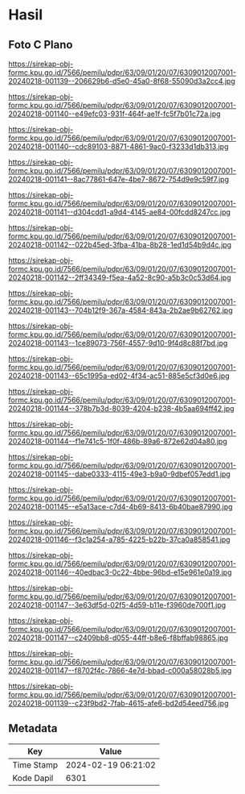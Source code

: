 # Hasil

## Foto C Plano

https://sirekap-obj-formc.kpu.go.id/7566/pemilu/pdpr/63/09/01/20/07/6309012007001-20240218-001139--206629b6-d5e0-45a0-8f68-55090d3a2cc4.jpg

https://sirekap-obj-formc.kpu.go.id/7566/pemilu/pdpr/63/09/01/20/07/6309012007001-20240218-001140--e49efc03-931f-464f-ae1f-fc5f7b01c72a.jpg

https://sirekap-obj-formc.kpu.go.id/7566/pemilu/pdpr/63/09/01/20/07/6309012007001-20240218-001140--cdc89103-8871-4861-9ac0-f3233d1db313.jpg

https://sirekap-obj-formc.kpu.go.id/7566/pemilu/pdpr/63/09/01/20/07/6309012007001-20240218-001141--8ac77861-647e-4be7-8672-754d9e9c59f7.jpg

https://sirekap-obj-formc.kpu.go.id/7566/pemilu/pdpr/63/09/01/20/07/6309012007001-20240218-001141--d304cdd1-a9d4-4145-ae84-00fcdd8247cc.jpg

https://sirekap-obj-formc.kpu.go.id/7566/pemilu/pdpr/63/09/01/20/07/6309012007001-20240218-001142--022b45ed-3fba-41ba-8b28-1ed1d54b9d4c.jpg

https://sirekap-obj-formc.kpu.go.id/7566/pemilu/pdpr/63/09/01/20/07/6309012007001-20240218-001142--2ff34349-f5ea-4a52-8c90-a5b3c0c53d64.jpg

https://sirekap-obj-formc.kpu.go.id/7566/pemilu/pdpr/63/09/01/20/07/6309012007001-20240218-001143--704b12f9-367a-4584-843a-2b2ae9b62762.jpg

https://sirekap-obj-formc.kpu.go.id/7566/pemilu/pdpr/63/09/01/20/07/6309012007001-20240218-001143--1ce89073-756f-4557-9d10-9f4d8c88f7bd.jpg

https://sirekap-obj-formc.kpu.go.id/7566/pemilu/pdpr/63/09/01/20/07/6309012007001-20240218-001143--65c1995a-ed02-4f34-ac51-885e5cf3d0e6.jpg

https://sirekap-obj-formc.kpu.go.id/7566/pemilu/pdpr/63/09/01/20/07/6309012007001-20240218-001144--378b7b3d-8039-4204-b238-4b5aa694ff42.jpg

https://sirekap-obj-formc.kpu.go.id/7566/pemilu/pdpr/63/09/01/20/07/6309012007001-20240218-001144--f1e741c5-1f0f-486b-89a6-872e62d04a80.jpg

https://sirekap-obj-formc.kpu.go.id/7566/pemilu/pdpr/63/09/01/20/07/6309012007001-20240218-001145--dabe0333-4115-49e3-b9a0-9dbef057edd1.jpg

https://sirekap-obj-formc.kpu.go.id/7566/pemilu/pdpr/63/09/01/20/07/6309012007001-20240218-001145--e5a13ace-c7d4-4b69-8413-6b40bae87990.jpg

https://sirekap-obj-formc.kpu.go.id/7566/pemilu/pdpr/63/09/01/20/07/6309012007001-20240218-001146--f3c1a254-a785-4225-b22b-37ca0a858541.jpg

https://sirekap-obj-formc.kpu.go.id/7566/pemilu/pdpr/63/09/01/20/07/6309012007001-20240218-001146--40edbac3-0c22-4bbe-96bd-e15e961e0a19.jpg

https://sirekap-obj-formc.kpu.go.id/7566/pemilu/pdpr/63/09/01/20/07/6309012007001-20240218-001147--3e63df5d-02f5-4d59-b11e-f3960de700f1.jpg

https://sirekap-obj-formc.kpu.go.id/7566/pemilu/pdpr/63/09/01/20/07/6309012007001-20240218-001147--c2409bb8-d055-44ff-b8e6-f8bffab98865.jpg

https://sirekap-obj-formc.kpu.go.id/7566/pemilu/pdpr/63/09/01/20/07/6309012007001-20240218-001147--f8702f4c-7866-4e7d-bbad-c000a58028b5.jpg

https://sirekap-obj-formc.kpu.go.id/7566/pemilu/pdpr/63/09/01/20/07/6309012007001-20240218-001139--c23f9bd2-7fab-4615-afe6-bd2d54eed756.jpg


## Metadata

| Key        | Value               |
| ---------- | ------------------- |
| Time Stamp | 2024-02-19 06:21:02 |
| Kode Dapil | 6301                |




